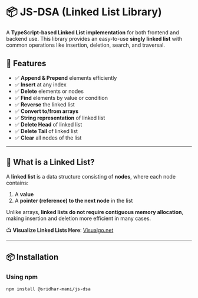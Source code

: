 # 📦 JS-DSA (Linked List Library)

A **TypeScript-based Linked List implementation** for both frontend and backend use. This library provides an easy-to-use **singly linked list** with common operations like insertion, deletion, search, and traversal.

## 🚀 Features
- ✅ **Append & Prepend** elements efficiently
- ✅ **Insert** at any index
- ✅ **Delete** elements or nodes
- ✅ **Find** elements by value or condition
- ✅ **Reverse** the linked list
- ✅ **Convert to/from arrays**
- ✅ **String representation** of linked list
- ✅ **Delete Head** of linked list
- ✅ **Delete Tail** of linked list
- ✅ **Clear** all nodes of the list

---

## 📖 What is a Linked List?

A **linked list** is a data structure consisting of **nodes**, where each node contains:
1. A **value**
2. A **pointer (reference) to the next node** in the list

Unlike arrays, **linked lists do not require contiguous memory allocation**, making insertion and deletion more efficient in many cases.

📺 **Visualize Linked Lists Here**: [Visualgo.net](https://visualgo.net/en/list)

---

## 📦 Installation

### **Using npm**
```sh
npm install @sridhar-mani/js-dsa
